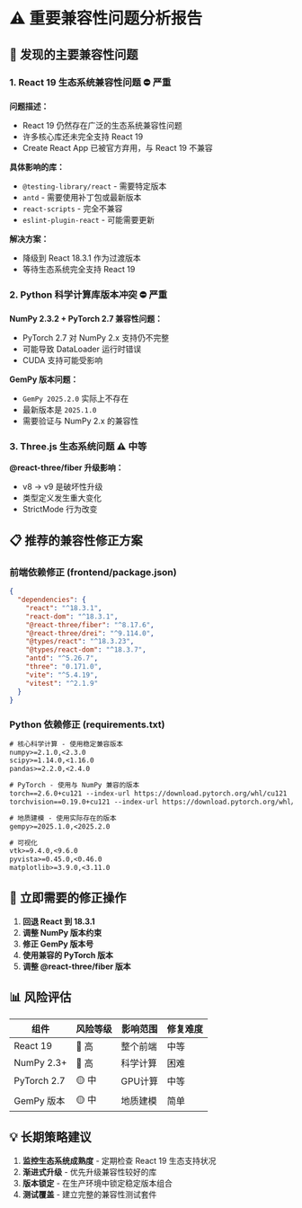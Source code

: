# ⚠️ 重要兼容性问题分析报告

## 🚨 发现的主要兼容性问题

### 1. React 19 生态系统兼容性问题 ⛔ 严重

**问题描述：**
- React 19 仍然存在广泛的生态系统兼容性问题
- 许多核心库还未完全支持 React 19
- Create React App 已被官方弃用，与 React 19 不兼容

**具体影响的库：**
- `@testing-library/react` - 需要特定版本
- `antd` - 需要使用补丁包或最新版本
- `react-scripts` - 完全不兼容
- `eslint-plugin-react` - 可能需要更新

**解决方案：**
- 降级到 React 18.3.1 作为过渡版本
- 等待生态系统完全支持 React 19

### 2. Python 科学计算库版本冲突 ⛔ 严重

**NumPy 2.3.2 + PyTorch 2.7 兼容性问题：**
- PyTorch 2.7 对 NumPy 2.x 支持仍不完整
- 可能导致 DataLoader 运行时错误
- CUDA 支持可能受影响

**GemPy 版本问题：**
- `GemPy 2025.2.0` 实际上不存在
- 最新版本是 `2025.1.0`
- 需要验证与 NumPy 2.x 的兼容性

### 3. Three.js 生态系统问题 ⚠️ 中等

**@react-three/fiber 升级影响：**
- v8 → v9 是破坏性升级
- 类型定义发生重大变化
- StrictMode 行为改变

## 📋 推荐的兼容性修正方案

### 前端依赖修正 (frontend/package.json)

```json
{
  "dependencies": {
    "react": "^18.3.1",
    "react-dom": "^18.3.1",
    "@react-three/fiber": "^8.17.6",
    "@react-three/drei": "^9.114.0",
    "@types/react": "^18.3.23",
    "@types/react-dom": "^18.3.7",
    "antd": "^5.26.7",
    "three": "0.171.0",
    "vite": "^5.4.19",
    "vitest": "^2.1.9"
  }
}
```

### Python 依赖修正 (requirements.txt)

```txt
# 核心科学计算 - 使用稳定兼容版本
numpy>=2.1.0,<2.3.0
scipy>=1.14.0,<1.16.0
pandas>=2.2.0,<2.4.0

# PyTorch - 使用与 NumPy 兼容的版本
torch==2.6.0+cu121 --index-url https://download.pytorch.org/whl/cu121
torchvision==0.19.0+cu121 --index-url https://download.pytorch.org/whl/cu121

# 地质建模 - 使用实际存在的版本
gempy>=2025.1.0,<2025.2.0

# 可视化
vtk>=9.4.0,<9.6.0
pyvista>=0.45.0,<0.46.0
matplotlib>=3.9.0,<3.11.0
```

## 🔧 立即需要的修正操作

1. **回退 React 到 18.3.1**
2. **调整 NumPy 版本约束**
3. **修正 GemPy 版本号**
4. **使用兼容的 PyTorch 版本**
5. **调整 @react-three/fiber 版本**

## 📊 风险评估

| 组件 | 风险等级 | 影响范围 | 修复难度 |
|------|----------|----------|----------|
| React 19 | 🔴 高 | 整个前端 | 中等 |
| NumPy 2.3+ | 🔴 高 | 科学计算 | 困难 |
| PyTorch 2.7 | 🟡 中 | GPU计算 | 中等 |
| GemPy 版本 | 🟡 中 | 地质建模 | 简单 |

## 💡 长期策略建议

1. **监控生态系统成熟度** - 定期检查 React 19 生态支持状况
2. **渐进式升级** - 优先升级兼容性较好的库
3. **版本锁定** - 在生产环境中锁定稳定版本组合
4. **测试覆盖** - 建立完整的兼容性测试套件